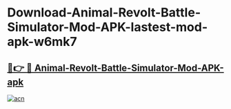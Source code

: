 # Download-Animal-Revolt-Battle-Simulator-Mod-APK-lastest-mod-apk-w6mk7

<h2><a href="https://apkcomod.com?title=Animal-Revolt-Battle-Simulator-Mod-APK">🔗👉 🔴 Animal-Revolt-Battle-Simulator-Mod-APK-apk </a></h2>

[![acn](https://github.com/user-attachments/assets/0f9c940e-d8b0-45ae-aac7-cd30a18b3e1c)](https://apkcomod.com?title=Animal-Revolt-Battle-Simulator-Mod-APK)
